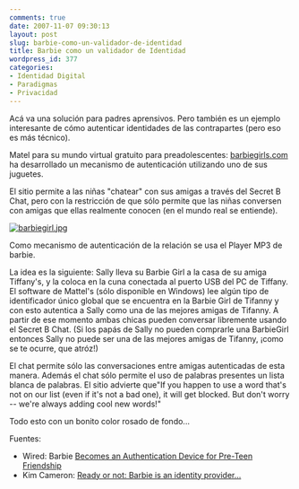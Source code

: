 ```yaml
---
comments: true
date: 2007-11-07 09:30:13
layout: post
slug: barbie-como-un-validador-de-identidad
title: Barbie como un validador de Identidad
wordpress_id: 377
categories:
- Identidad Digital
- Paradigmas
- Privacidad
---
```


Acá va una solución para padres aprensivos. Pero también es un ejemplo interesante de cómo autenticar identidades de las contrapartes (pero eso es más técnico).

Matel para su mundo virtual gratuito para preadolescentes: [barbiegirls.com](http://www.barbiegirls.com/) ha desarrollado un mecanismo de autenticación utilizando uno de sus juguetes.

El sitio permite a las niñas "chatear" con sus amigas a través del Secret B Chat, pero con la restricción de que sólo permite que las niñas conversen con amigas que ellas realmente conocen (en el mundo real se entiende).

[![barbiegirl.jpg](file:///I:/documentos/blogs/lnds/La%20Naturaleza%20del%20Software%20%20Archivos%20Noviembre%202007_files/barbiegirl-thumb-180x115.jpg)](http://www.lnds.net/images/barbiegirl.jpg)

Como mecanismo de autenticación de la relación se usa el Player MP3 de barbie.

La idea es la siguiente: Sally lleva su Barbie Girl a la casa de su amiga Tiffany's, y la coloca en la cuna conectada al puerto USB del PC de Tiffany. El software de Mattel's (sólo disponible en Windows) lee algún tipo de identificador único global que se encuentra en la Barbie Girl de Tifanny y con esto autentica a Sally como una de las mejores amigas de Tifanny. A partir de ese momento ambas chicas pueden conversar libremente usando el Secret B Chat. (Si los papás de Sally no pueden comprarle una BarbieGirl entonces Sally no puede ser una de las mejores amigas de Tifanny, ¡como se te ocurre, que atróz!)

El chat permite sólo las conversaciones entre amigas autenticadas de esta manera. Además el chat sólo permite el uso de palabras presentes un lista blanca de palabras. El sitio advierte que"If you happen to use a word that's not on our list (even if it's not a bad one), it will get blocked. But don't worry -- we're always adding cool new words!"

Todo esto con un bonito color rosado de fondo...

Fuentes:   
* Wired: Barbie [Becomes an Authentication Device for Pre-Teen Friendship](http://blog.wired.com/27bstroke6/2007/11/barbie-becomes-.html)  
* Kim Cameron: [Ready or not: Barbie is an identity provider...](http://www.identityblog.com/?p=891)



